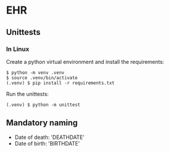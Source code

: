# EHR

## Unittests
### In Linux
Create a python virtual environment and install the requirements:
```
$ python -m venv .venv
$ source .venv/bin/activate
(.venv) $ pip install -r requirements.txt
```
Run the unittests:
```
(.venv) $ python -m unittest
```

## Mandatory naming
* Date of death: 'DEATHDATE'
* Date of birth: 'BIRTHDATE'
